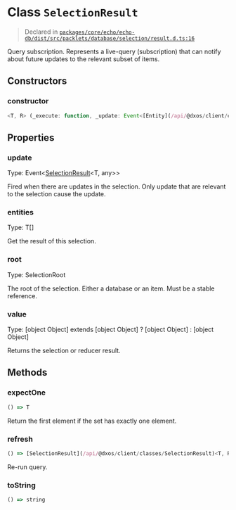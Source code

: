 # Class `SelectionResult`
> Declared in [`packages/core/echo/echo-db/dist/src/packlets/database/selection/result.d.ts:16`]()


Query subscription.
Represents a live-query (subscription) that can notify about future updates to the relevant subset of items.

## Constructors
### constructor
```ts
<T, R> (_execute: function, _update: Event<[Entity](/api/@dxos/client/classes/Entity)<Model<any, any>>[]>, _root: SelectionRoot, _reducer: boolean) => [SelectionResult](/api/@dxos/client/classes/SelectionResult)<T, R>
```

## Properties
### update 
Type: Event<[SelectionResult](/api/@dxos/client/classes/SelectionResult)<T, any>>

Fired when there are updates in the selection.
Only update that are relevant to the selection cause the update.
### entities
Type: T[]

Get the result of this selection.
### root
Type: SelectionRoot

The root of the selection. Either a database or an item. Must be a stable reference.
### value
Type: [object Object] extends [object Object] ? [object Object] : [object Object]

Returns the selection or reducer result.

## Methods
### expectOne
```ts
() => T
```
Return the first element if the set has exactly one element.
### refresh
```ts
() => [SelectionResult](/api/@dxos/client/classes/SelectionResult)<T, R>
```
Re-run query.
### toString
```ts
() => string
```